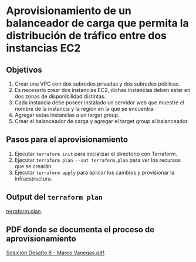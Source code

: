 # Aprovisionamiento de un balanceador de carga que permita la distribución de tráfico entre dos instancias EC2

## Objetivos

1. Crear una VPC con dos subredes privadas y dos subredes públicas.
2. Es necesario crear dos instancias EC2, dichas instancias deben estar en dos zonas de disponibilidad distintas.
3. Cada instancia debe poseer instalado un servidor web que muestre el nombre de la instancia y la región en la que se encuentra.
4. Agregar estas instancias a un target group.
5. Crear el balanceador de carga y agregar el target group al balanceador.

## Pasos para el aprovisionamiento

1. Ejecutar `terraform init` para inicializar el directorio con Terraform.
2. Ejecutar `terraform plan --out terraform.plan` para ver los recursos que se crearán.
3. Ejecutar `terraform apply` para aplicar los cambios y provisionar la infraestructura.

## Output del `terraform plan`

[terraform.plan](terraform.plan).

## PDF donde se documenta el proceso de aprovisionamiento

[Solución Desafio 6 - Marco Vanegas.pdf](Solución_Desafio_6_-_Marco_Vanegas.pdf).
